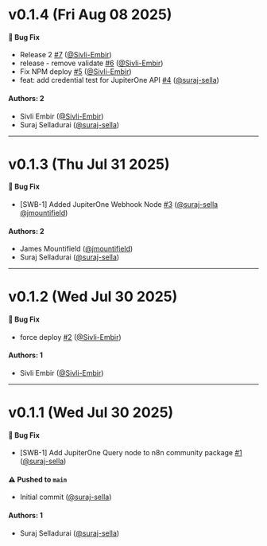 # v0.1.4 (Fri Aug 08 2025)

#### 🐛 Bug Fix

- Release 2 [#7](https://github.com/JupiterOne/n8n-nodes-jupiterone/pull/7) ([@Sivli-Embir](https://github.com/Sivli-Embir))
- release - remove validate [#6](https://github.com/JupiterOne/n8n-nodes-jupiterone/pull/6) ([@Sivli-Embir](https://github.com/Sivli-Embir))
- Fix NPM deploy [#5](https://github.com/JupiterOne/n8n-nodes-jupiterone/pull/5) ([@Sivli-Embir](https://github.com/Sivli-Embir))
- feat: add credential test for JupiterOne API [#4](https://github.com/JupiterOne/n8n-nodes-jupiterone/pull/4) ([@suraj-sella](https://github.com/suraj-sella))

#### Authors: 2

- Sivli Embir ([@Sivli-Embir](https://github.com/Sivli-Embir))
- Suraj Selladurai ([@suraj-sella](https://github.com/suraj-sella))

---

# v0.1.3 (Thu Jul 31 2025)

#### 🐛 Bug Fix

- [SWB-1] Added JupiterOne Webhook Node [#3](https://github.com/JupiterOne/n8n-nodes-jupiterone/pull/3) ([@suraj-sella](https://github.com/suraj-sella) [@jmountifield](https://github.com/jmountifield))

#### Authors: 2

- James Mountifield ([@jmountifield](https://github.com/jmountifield))
- Suraj Selladurai ([@suraj-sella](https://github.com/suraj-sella))

---

# v0.1.2 (Wed Jul 30 2025)

#### 🐛 Bug Fix

- force deploy [#2](https://github.com/JupiterOne/n8n-nodes-jupiterone/pull/2) ([@Sivli-Embir](https://github.com/Sivli-Embir))

#### Authors: 1

- Sivli Embir ([@Sivli-Embir](https://github.com/Sivli-Embir))

---

# v0.1.1 (Wed Jul 30 2025)

#### 🐛 Bug Fix

- [SWB-1] Add JupiterOne Query node to n8n community package [#1](https://github.com/JupiterOne/n8n-nodes-jupiterone/pull/1) ([@suraj-sella](https://github.com/suraj-sella))

#### ⚠️ Pushed to `main`

- Initial commit ([@suraj-sella](https://github.com/suraj-sella))

#### Authors: 1

- Suraj Selladurai ([@suraj-sella](https://github.com/suraj-sella))
